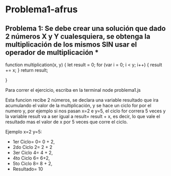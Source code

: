 <h1>Problema1-afrus</h1>


<h2>Problema 1: Se debe crear una solución que dado 2 números X y Y cualesquiera, se obtenga la multiplicación de los mismos SIN usar el operador de multiplicación *</h2>

<p>
function multiplication(x, y) {
  let result = 0;
  for (var i = 0; i < y; i++) {
    result += x;
  }
  return result;

}</p>

<p>Para correr el ejercicio, escriba en la terminal node problema1.js</p>

<p> Esta funcion recibe 2 números, se declara una variable resultado que ira acumulando el valor de la multiplicación, y se hace un ciclo for por el numero y, por ejemplo si nos pasan x=2 e y=5, el ciclo for correra 5 veces y la variable result va a ser igual a result= result + x, es decir, lo que vale el resultado mas el valor de x por 5 veces que corre el ciclo.</p>

<p>Ejemplo x=2 y=5: </p>
<ul>
<li>1er Ciclo= 0= 0 + 2,</li>
<li>2do Ciclo 2= 2 + 2</li>
<li> 3er Ciclo 4= 4 + 2,</li>
<li> 4to Ciclo 6= 6+2,</li>
<li> 5to Ciclo 8= 8 + 2,</li>
<li> Resultado= 10</li>
  </ul>
